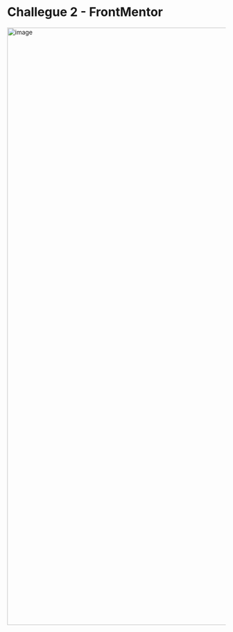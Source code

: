# Challegue 2 - FrontMentor

<img width="1378" alt="image" src="https://github.com/dsilvagu/challegue2fmentor/assets/126299004/81544e67-c50a-42ed-9b64-bc7d955a63bc">


